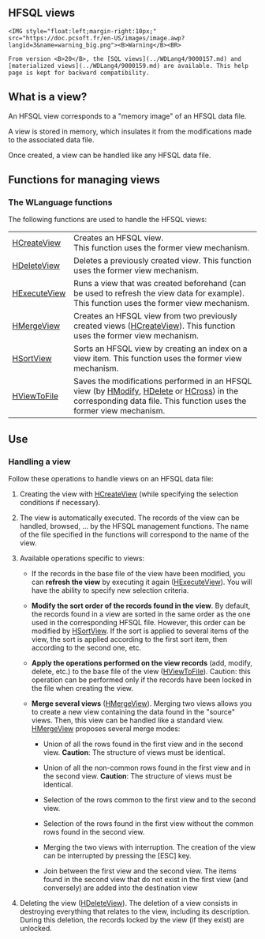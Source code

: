 
## HFSQL views 
			

<DIV class="specObsolete">
	<IMG style="float:left;margin-right:10px;" src="https://doc.pcsoft.fr/en-US/images/image.awp?langid=3&name=warning_big.png"><B>Warning</B><BR>
	From version <B>20</B>, the [SQL views](../WDLang4/9000157.md) and [materialized views](../WDLang4/9000159.md) are available. This help page is kept for backward compatibility.
</DIV><a name="NOTE1"></a>
<a name="NOTE1_1"></a>


## What is a view?
<a name="what_view_ELTTEXTE000148"></a>
An HFSQL view corresponds to a "memory image" of an HFSQL data file.

A view is stored in memory, which insulates it from the modifications made to the associated data file.

Once created, a view can be handled like any HFSQL data file.





<a name="NOTE2"></a>
<a name="NOTE2_1"></a>


## Functions for managing views
<a name="functions_for_managing_views_ELTTEXTE000178"></a>


### The WLanguage functions
<a name="the_wlanguage_functions_ELTPARAGRAPHE000041"></a>The following functions are used to handle the HFSQL views:



|   |   |
| --- | --- |
| [HCreateView](../WDLang4/3044159.md) | Creates an HFSQL view. <br>This function uses the former view mechanism. |
| [HDeleteView](../WDLang4/3044091.md) | Deletes a previously created view. This function uses the former view mechanism. |
| [HExecuteView](../WDLang4/3044079.md) | Runs a view that was created beforehand (can be used to refresh the view data for example). This function uses the former view mechanism. |
| [HMergeView](../WDLang4/3044124.md) | Creates an HFSQL view from two previously created views ([HCreateView](../WDLang4/3044159.md)). This function uses the former view mechanism. |
| [HSortView](../WDLang4/3044114.md) | Sorts an HFSQL view by creating an index on a view item. This function uses the former view mechanism. |
| [HViewToFile](../WDLang4/3044021.md) | Saves the modifications performed in an HFSQL view (by [HModify](../WDLang4/3044042.md), [HDelete](../WDLang4/3044018.md) or [HCross](../WDLang4/3044121.md)) in the corresponding data file. This function uses the former view mechanism. |





<a name="NOTE3"></a>
<a name="NOTE3_1"></a>


## Use
<a name="use_ELTTEXTE000260"></a>


### Handling a view
<a name="handling_view_ELTPARAGRAPHE000051"></a>

Follow these operations to handle views on an HFSQL data file:

1. Creating the view with [HCreateView](../WDLang4/3044159.md) (while specifying the selection conditions if necessary).

2. The view is automatically executed. The records of the view can be handled, browsed, ... by the HFSQL management functions. The name of the file specified in the functions will correspond to the name of the view.

3. Available operations specific to views:

	- If the records in the base file of the view have been modified, you can **refresh the view** by executing it again ([HExecuteView](../WDLang4/3044079.md)). You will have the ability to specify new selection criteria.

	- **Modify the sort order of the records found in the view**. By default, the records found in a view are sorted in the same order as the one used in the corresponding HFSQL file. However, this order can be modified by [HSortView](../WDLang4/3044114.md). If the sort is applied to several items of the view, the sort is applied according to the first sort item, then according to the second one, etc.

	- **Apply the operations performed on the view records** (add, modify, delete, etc.) to the base file of the view ([HViewToFile](../WDLang4/3044021.md)). Caution: this operation can be performed only if the records have been locked in the file when creating the view.

	- **Merge several views** ([HMergeView](../WDLang4/3044124.md)). Merging two views allows you to create a new view containing the data found in the "source" views. Then, this view can be handled like a standard view. [HMergeView](../WDLang4/3044124.md) proposes several merge modes:

		- Union of all the rows found in the first view and in the second view.
						**Caution**: The structure of views must be identical.

		- Union of all the non-common rows found in the first view and in the second view.
						**Caution**: The structure of views must be identical.

		- Selection of the rows common to the first view and to the second view.

		- Selection of the rows found in the first view without the common rows found in the second view.

		- Merging the two views with interruption. The creation of the view can be interrupted by pressing the [ESC] key.

		- Join between the first view and the second view. The items found in the second view that do not exist in the first view (and conversely) are added into the destination view




4. Deleting the view ([HDeleteView](../WDLang4/3044091.md)). The deletion of a view consists in destroying everything that relates to the view, including its description. During this deletion, the records locked by the view (if they exist) are unlocked.





